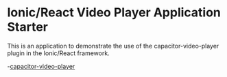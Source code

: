 # Ionic/React Video Player Application Starter
This is an application to demonstrate the use of the capacitor-video-player plugin in the Ionic/React framework.

 -[capacitor-video-player](https://www.npmjs.com/package/capacitor-video-player)
